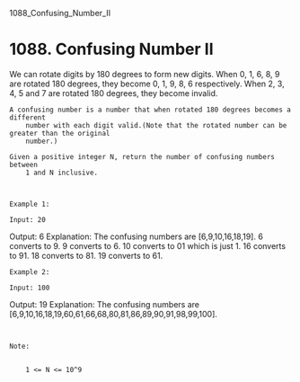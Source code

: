 1088_Confusing_Number_II
# 1088. Confusing Number II

We can rotate digits by 180 degrees to form new digits. When 0, 1, 6, 8, 9 are rotated 180
        degrees, they become 0, 1, 9, 8, 6 respectively. When 2, 3, 4, 5 and 7 are rotated 180
        degrees, they become invalid.

    A confusing number is a number that when rotated 180 degrees becomes a different
        number with each digit valid.(Note that the rotated number can be greater than the original
        number.)

    Given a positive integer N, return the number of confusing numbers between
        1 and N inclusive.

     

    Example 1:

    Input: 20
Output: 6
Explanation: 
The confusing numbers are [6,9,10,16,18,19].
6 converts to 9.
9 converts to 6.
10 converts to 01 which is just 1.
16 converts to 91.
18 converts to 81.
19 converts to 61.

    Example 2:

    Input: 100
Output: 19
Explanation: 
The confusing numbers are [6,9,10,16,18,19,60,61,66,68,80,81,86,89,90,91,98,99,100].

     

    Note:

    
        1 <= N <= 10^9